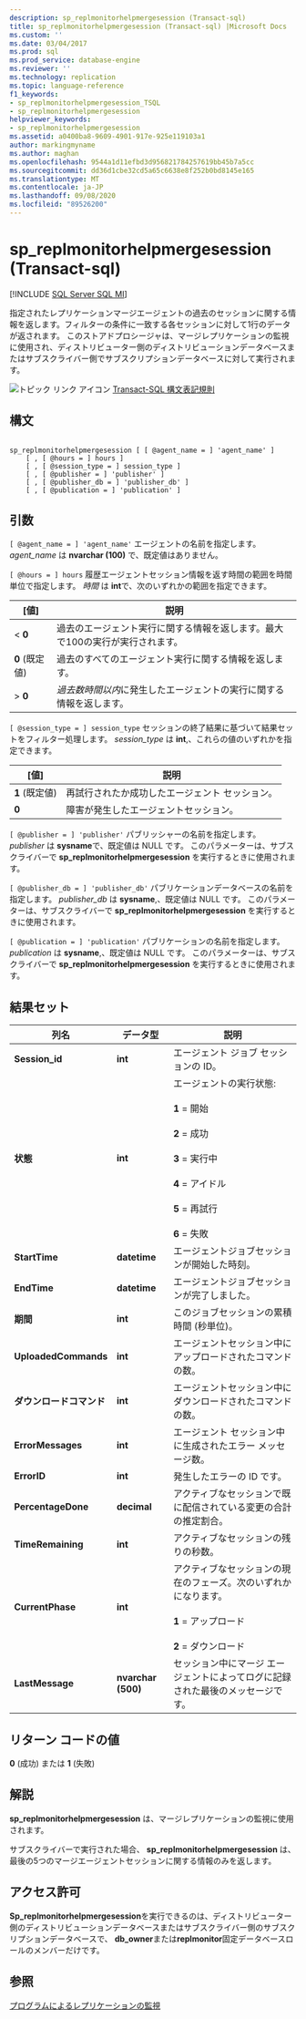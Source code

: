 ```yaml
---
description: sp_replmonitorhelpmergesession (Transact-sql)
title: sp_replmonitorhelpmergesession (Transact-sql) |Microsoft Docs
ms.custom: ''
ms.date: 03/04/2017
ms.prod: sql
ms.prod_service: database-engine
ms.reviewer: ''
ms.technology: replication
ms.topic: language-reference
f1_keywords:
- sp_replmonitorhelpmergesession_TSQL
- sp_replmonitorhelpmergesession
helpviewer_keywords:
- sp_replmonitorhelpmergesession
ms.assetid: a0400ba8-9609-4901-917e-925e119103a1
author: markingmyname
ms.author: maghan
ms.openlocfilehash: 9544a1d11efbd3d956821784257619bb45b7a5cc
ms.sourcegitcommit: dd36d1cbe32cd5a65c6638e8f252b0bd8145e165
ms.translationtype: MT
ms.contentlocale: ja-JP
ms.lasthandoff: 09/08/2020
ms.locfileid: "89526200"
---
```

# <a name="sp_replmonitorhelpmergesession-transact-sql"></a>sp_replmonitorhelpmergesession (Transact-sql)
[!INCLUDE [SQL Server SQL MI](../../includes/applies-to-version/sql-asdbmi.md)]

  指定されたレプリケーションマージエージェントの過去のセッションに関する情報を返します。フィルターの条件に一致する各セッションに対して1行のデータが返されます。 このストアドプロシージャは、マージレプリケーションの監視に使用され、ディストリビューター側のディストリビューションデータベースまたはサブスクライバー側でサブスクリプションデータベースに対して実行されます。  
  
 ![トピック リンク アイコン](../../database-engine/configure-windows/media/topic-link.gif "トピック リンク アイコン") [Transact-SQL 構文表記規則](../../t-sql/language-elements/transact-sql-syntax-conventions-transact-sql.md)  
  
## <a name="syntax"></a>構文  
  
```  
  
sp_replmonitorhelpmergesession [ [ @agent_name = ] 'agent_name' ]  
    [ , [ @hours = ] hours ]  
    [ , [ @session_type = ] session_type ]  
    [ , [ @publisher = ] 'publisher' ]  
    [ , [ @publisher_db = ] 'publisher_db' ]  
    [ , [ @publication = ] 'publication' ]   
```  
  
## <a name="arguments"></a>引数  
`[ @agent_name = ] 'agent_name'` エージェントの名前を指定します。 *agent_name* は **nvarchar (100)** で、既定値はありません。  
  
`[ @hours = ] hours` 履歴エージェントセッション情報を返す時間の範囲を時間単位で指定します。 *時間* は **int**で、次のいずれかの範囲を指定できます。  
  
|[値]|説明|  
|-----------|-----------------|  
|< **0**|過去のエージェント実行に関する情報を返します。最大で100の実行が実行されます。|  
|**0** (既定値)|過去のすべてのエージェント実行に関する情報を返します。|  
|> **0**|*過去数時間以内*に発生したエージェントの実行に関する情報を返します。|  
  
`[ @session_type = ] session_type` セッションの終了結果に基づいて結果セットをフィルター処理します。 *session_type* は **int**,、これらの値のいずれかを指定できます。  
  
|[値]|説明|  
|-----------|-----------------|  
|**1** (既定値)|再試行されたか成功したエージェント セッション。|  
|**0**|障害が発生したエージェントセッション。|  
  
`[ @publisher = ] 'publisher'` パブリッシャーの名前を指定します。 *publisher* は **sysname**で、既定値は NULL です。 このパラメーターは、サブスクライバーで **sp_replmonitorhelpmergesession** を実行するときに使用されます。  
  
`[ @publisher_db = ] 'publisher_db'` パブリケーションデータベースの名前を指定します。 *publisher_db* は **sysname**,、既定値は NULL です。 このパラメーターは、サブスクライバーで **sp_replmonitorhelpmergesession** を実行するときに使用されます。  
  
`[ @publication = ] 'publication'` パブリケーションの名前を指定します。 *publication* は **sysname**,、既定値は NULL です。 このパラメーターは、サブスクライバーで **sp_replmonitorhelpmergesession** を実行するときに使用されます。  
  
## <a name="result-sets"></a>結果セット  
  
|列名|データ型|説明|  
|-----------------|---------------|-----------------|  
|**Session_id**|**int**|エージェント ジョブ セッションの ID。|  
|**状態**|**int**|エージェントの実行状態:<br /><br /> **1** = 開始<br /><br /> **2** = 成功<br /><br /> **3** = 実行中<br /><br /> **4** = アイドル<br /><br /> **5** = 再試行<br /><br /> **6** = 失敗|  
|**StartTime**|**datetime**|エージェントジョブセッションが開始した時刻。|  
|**EndTime**|**datetime**|エージェントジョブセッションが完了しました。|  
|**期間**|**int**|このジョブセッションの累積時間 (秒単位)。|  
|**UploadedCommands**|**int**|エージェントセッション中にアップロードされたコマンドの数。|  
|**ダウンロードコマンド**|**int**|エージェントセッション中にダウンロードされたコマンドの数。|  
|**ErrorMessages**|**int**|エージェント セッション中に生成されたエラー メッセージ数。|  
|**ErrorID**|**int**|発生したエラーの ID です。|  
|**PercentageDone**|**decimal**|アクティブなセッションで既に配信されている変更の合計の推定割合。|  
|**TimeRemaining**|**int**|アクティブなセッションの残りの秒数。|  
|**CurrentPhase**|**int**|アクティブなセッションの現在のフェーズ。次のいずれかになります。<br /><br /> **1** = アップロード<br /><br /> **2** = ダウンロード|  
|**LastMessage**|**nvarchar (500)**|セッション中にマージ エージェントによってログに記録された最後のメッセージです。|  
  
## <a name="return-code-values"></a>リターン コードの値  
 **0** (成功) または **1** (失敗)  
  
## <a name="remarks"></a>解説  
 **sp_replmonitorhelpmergesession** は、マージレプリケーションの監視に使用されます。  
  
 サブスクライバーで実行された場合、 **sp_replmonitorhelpmergesession** は、最後の5つのマージエージェントセッションに関する情報のみを返します。  
  
## <a name="permissions"></a>アクセス許可  
 **Sp_replmonitorhelpmergesession**を実行できるのは、ディストリビューター側のディストリビューションデータベースまたはサブスクライバー側のサブスクリプションデータベースで、 **db_owner**または**replmonitor**固定データベースロールのメンバーだけです。  
  
## <a name="see-also"></a>参照  
 [プログラムによるレプリケーションの監視](../../relational-databases/replication/monitor/programmatically-monitor-replication.md)  
  
  
